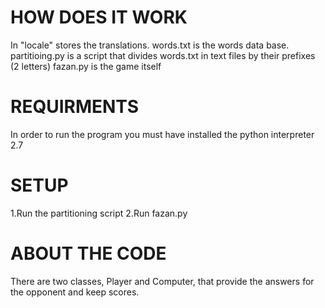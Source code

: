 
HOW DOES IT WORK
================


In "locale" stores the translations.
words.txt is the words data base.
partitioing.py is a script that divides words.txt in text files by their prefixes (2 letters)
fazan.py is the game itself


REQUIRMENTS
===========
In order to run the program you must have installed the python interpreter 2.7


SETUP
=====
1.Run the partitioning script
2.Run fazan.py


ABOUT THE CODE
==============
There are two classes, Player and Computer, that provide the answers for the opponent
and keep scores. 

